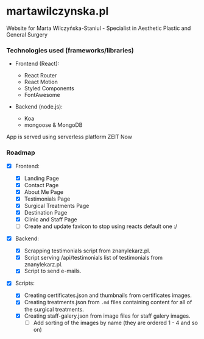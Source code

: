 # martawilczynska.pl

Website for Marta Wilczyńska-Staniul - Specialist in Aesthetic Plastic and General Surgery

### Technologies used (frameworks/libraries)

- Frontend (React):

  - React Router
  - React Motion
  - Styled Components
  - FontAwesome

- Backend (node.js):

  - Koa
  - mongoose & MongoDB

App is served using serverless platform ZEIT Now

### Roadmap

- [x] Frontend:

  - [x] Landing Page
  - [x] Contact Page
  - [x] About Me Page
  - [x] Testimonials Page
  - [x] Surgical Treatments Page
  - [x] Destination Page
  - [x] Clinic and Staff Page
  - [ ] Create and update favicon to stop using reacts default one :/

- [x] Backend:

  - [x] Scrapping testimonials script from znanylekarz.pl.
  - [x] Script serving /api/testimonials list of testimonials from znanylekarz.pl.
  - [x] Script to send e-mails.

- [x] Scripts:

  - [x] Creating certificates.json and thumbnails from certificates images.
  - [x] Creating treatments.json from `.md` files containing content for all of the surgical treatments.
  - [x] Creating staff-galery.json from image files for staff galery images.
    - [ ] Add sorting of the images by name (they are ordered 1 - 4 and so on)
